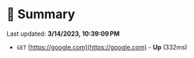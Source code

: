 # 📖 Summary
Last updated: **3/14/2023, 10:39:09 PM**

- `GET` [https://google.com](https://google.com) - **Up** (332ms)
